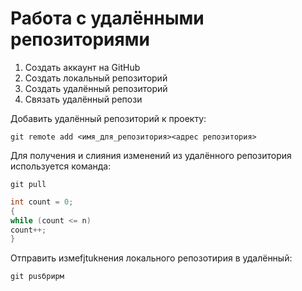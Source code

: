 # Работа с удалёнными репозиториями

1. Создать аккаунт на GitHub
2. Создать локальный репозиторий
3. Создать удалённый репозиторий
4. Связать удалённый репози

Добавить удалённый репозиторий к проекту:
```
git remote add <имя_для_репозитория><адрес репозитория>
```

Для получения и слияния изменений из удалённого репозитория используется команда:
```
git pull
```

``` C#
int count = 0;
{
while (count <= n)
count++;
}
```
Отправить измеfjtukнения локального репозотирия в удалённый:
```
git pusбрирм
```